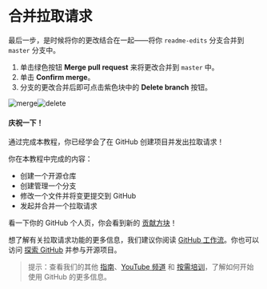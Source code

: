 # 合并拉取请求

最后一步，是时候将你的更改结合在一起——将你 `readme-edits` 分支合并到 `master` 分支中。

1. 单击绿色按钮 **Merge pull request** 来将更改合并到 `master` 中。
2. 单击 **Confirm merge**。
3. 分支的更改合并后即可点击紫色块中的 **Delete branch** 按钮。

![merge](https://guides.github.com/activities/hello-world/merge-button.png)![delete](https://guides.github.com/activities/hello-world/delete-button.png)

#### 庆祝一下！

通过完成本教程，你已经学会了在 GitHub 创建项目并发出拉取请求！

你在本教程中完成的内容：

* 创建一个开源仓库
* 创建管理一个分支
* 修改一个文件并将变更提交到 GitHub
* 发起并合并一个拉取请求

看一下你的 GitHub 个人页，你会看到新的 [贡献方块](https://help.github.com/articles/viewing-contributions)！

想了解有关拉取请求功能的更多信息，我们建议你阅读 [GitHub 工作流](https://itechub.gitbook.io/github-guides-zhcn/github-flow/intro)。你也可以访问 [探索 GitHub](http://github.com/explore) 并参与开源项目。

> 提示：查看我们的其他 [指南](http://guides.github.com/)、[YouTube 频道](http://youtube.com/githubguides) 和 [按需培训](https://services.github.com/on-demand/)，了解如何开始使用 GitHub 的更多信息。

